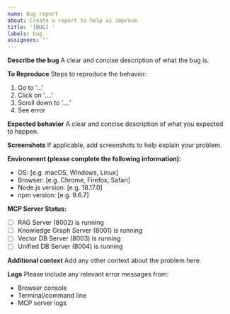 ```yaml
---
name: Bug report
about: Create a report to help us improve
title: '[BUG] '
labels: bug
assignees: ''
---
```


**Describe the bug**
A clear and concise description of what the bug is.

**To Reproduce**
Steps to reproduce the behavior:
1. Go to '...'
2. Click on '....'
3. Scroll down to '....'
4. See error

**Expected behavior**
A clear and concise description of what you expected to happen.

**Screenshots**
If applicable, add screenshots to help explain your problem.

**Environment (please complete the following information):**
 - OS: [e.g. macOS, Windows, Linux]
 - Browser: [e.g. Chrome, Firefox, Safari]
 - Node.js version: [e.g. 18.17.0]
 - npm version: [e.g. 9.6.7]

**MCP Server Status:**
 - [ ] RAG Server (8002) is running
 - [ ] Knowledge Graph Server (8001) is running
 - [ ] Vector DB Server (8003) is running
 - [ ] Unified DB Server (8004) is running

**Additional context**
Add any other context about the problem here.

**Logs**
Please include any relevant error messages from:
- Browser console
- Terminal/command line
- MCP server logs